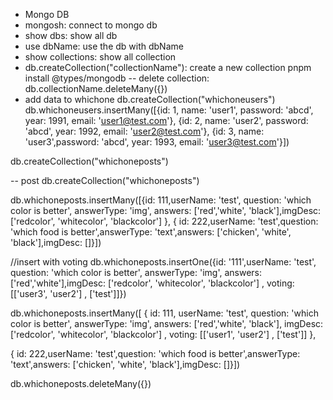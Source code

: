 - Mongo DB
- mongosh: connect to mongo db
- show dbs: show all db
- use dbName: use the db with dbName
- show collections: show all collection
- db.createCollection("collectionName"): create a new collection
  pnpm install @types/mongodb
  -- delete collection: db.collectionName.deleteMany({})
- add data to whichone
  db.createCollection("whichoneusers")
  db.whichoneusers.insertMany([{id: 1, name: 'user1', password: 'abcd', year: 1991, email: 'user1@test.com'}, {id: 2, name: 'user2', password: 'abcd', year: 1992, email: 'user2@test.com'}, {id: 3, name: 'user3',password: 'abcd', year: 1993, email: 'user3@test.com'}])

db.createCollection("whichoneposts")

-- post
db.createCollection("whichoneposts")

db.whichoneposts.insertMany([{id: 111,userName: 'test', question: 'which color is better', answerType: 'img', answers: ['red','white', 'black'],imgDesc: ['redcolor', 'whitecolor', 'blackcolor'] }, { id: 222,userName: 'test',question: 'which food is better',answerType: 'text',answers: ['chicken', 'white', 'black'],imgDesc: []}])

//insert with voting
db.whichoneposts.insertOne({id: '111',userName: 'test', question: 'which color is better', answerType: 'img', answers: ['red','white'],imgDesc: ['redcolor', 'whitecolor', 'blackcolor'] ,
voting: [['user3', 'user2'] , ['test']]})

db.whichoneposts.insertMany([
{
id: 111,
userName: 'test',
question: 'which color is better',
answerType: 'img',
answers: ['red','white', 'black'],
imgDesc: ['redcolor', 'whitecolor', 'blackcolor'] ,
voting: [['user1', 'user2'] , ['test']]
},

{ id: 222,userName: 'test',question: 'which food is better',answerType: 'text',answers: ['chicken', 'white', 'black'],imgDesc: []}])

db.whichoneposts.deleteMany({})
